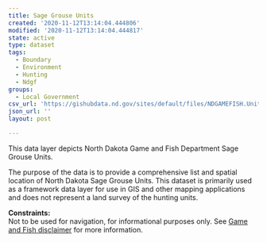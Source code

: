 ```yaml
---
title: Sage Grouse Units
created: '2020-11-12T13:14:04.444806'
modified: '2020-11-12T13:14:04.444817'
state: active
type: dataset
tags:
  - Boundary
  - Environment
  - Hunting
  - Ndgf
groups:
  - Local Government
csv_url: 'https://gishubdata.nd.gov/sites/default/files/NDGAMEFISH.Unit_SageGrouse.csv'
json_url: ''
layout: post

---
```

<p>This data layer depicts North Dakota Game and Fish Department Sage Grouse Units.</p>
<p>The purpose of the data is to provide a comprehensive list and spatial location of North Dakota Sage Grouse Units. This dataset is primarily used as a framework data layer for use in GIS and other mapping applications and does not represent a land survey of the hunting units.</p>
<p><strong>Constraints:</strong><br />
Not to be used for navigation, for informational purposes only. See <a href="/game-and-fish-department-disclaimer">Game and Fish disclaimer</a> for more information.</p>

